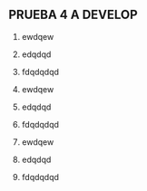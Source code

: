 ## PRUEBA 4 A DEVELOP

1. ewdqew
2. edqdqd
3. fdqdqdqd

1. ewdqew
2. edqdqd
3. fdqdqdqd

1. ewdqew
2. edqdqd
3. fdqdqdqd
